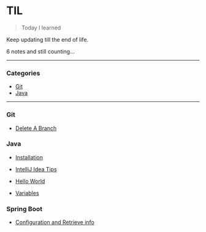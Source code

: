 # TIL

> Today I learned

Keep updating till the end of life.

6 notes and still counting...

---

### Categories

* [Git](#git)
* [Java](#java)

---

### Git

- [Delete A Branch](Git/delete-a-branch.md)

### Java

- [Installation](Java/install.md)
- [IntelliJ Idea Tips](Java/intellij-idea-tips.md)

- [Hello World](Java/hello-world.md)
- [Variables](Java/variables.md)

### Spring Boot

- [Configuration and Retrieve info](SpringBoot/configuration-and-retrieve.md)
